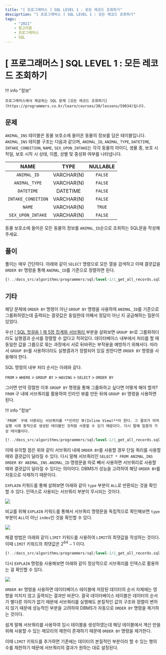 ```yaml
---
title: "[ 프로그래머스 ] SQL LEVEL 1 : 모든 레코드 조회하기"
desciprtion: "[ 프로그래머스 ] SQL LEVEL 1 : 모든 레코드 조회하기"
tags:
    - "2021"
    - 알고리즘
    - 프로그래머스
    - SQL
---
```


# [ 프로그래머스 ] SQL LEVEL 1 : 모든 레코드 조회하기

!!! info "정보"

    프로그래머스에서 제공하는 SQL 문제 [모든 레코드 조회하기](https://programmers.co.kr/learn/courses/30/lessons/59034)입니다.

## 문제

`ANIMAL_INS` 테이블은 동물 보호소에 들어온 동물의 정보를 담은 테이블입니다. `ANIMAL_INS` 테이블 구조는 다음과 같으며, `ANIMAL_ID`, `ANIMAL_TYPE`, `DATETIME`, `INTAKE_CONDITION`, `NAME`, `SEX_UPON_INTAKE`는 각각 동물의 아이디, 생물 종, 보호 시작일, 보호 시작 시 상태, 이름, 성별 및 중성화 여부를 나타냅니다.

|NAME|TYPE|NULLABLE|
|:-:|:--:|:-------:|
|`ANIMAL_ID`|VARCHAR(N)|`FALSE`|
|`ANIMAL_TYPE`|VARCHAR(N)|`FALSE`|
|`DATETIME`|DATETIME|`FALSE`|
|`INTAKE_CONDITION`|VARCHAR(N)|`FALSE`|
|`NAME`|VARCHAR(N)|`TRUE`|
|`SEX_UPON_INTAKE`|VARCHAR(N)|`FALSE`|

동물 보호소에 들어온 모든 동물의 정보를 `ANIMAL_ID`순으로 조회하는 SQL문을 작성해주세요.


## 풀이

풀이는 매우 간단하다. 아래와 같이 `SELECT` 명령으로 모든 열을 검색하고 이때 결괏값을 `ORDER BY` 명령을 통해 `ANIMAL_ID`를 기준으로 정렬하면 된다.

```sql
{!../docs_src/algorithms/programmers/sql/level-1/1_get_all_records.sql[ln:3]!}
```

## 기타

해당 문제에 `ORDER BY` 명령이 아닌 `GROUP BY` 명령을 사용하여 `ANIMAL_ID`를 기준으로 그룹화하였는데 출력되는 결괏값은 동일한데 어째서 정답이 아닌 지 궁금해하는 질문이 있었다.

우선 [[ SQL 첫걸음 ] 제 5장 집계와 서브쿼리 ](https://www.weekwith.me/devlog/database/sql-first-step/5-aggregation-and-subquery/#_2) 부분을 살펴보면 `GROUP BY`로 그룹화하더라도 실행결과 순서를 정렬할 수 없다고 적혀있다. 데이터베이스 내부에서 처리를 할 때 동일한 값을 그룹으로 묶는 과정에서 서로 뒤바뀌는 부작용을 예방하기 위해서다. 따라서 `GROUP BY`를 사용하더라도 실행결과가 정렬되어 있길 원한다면 `ORDER BY` 명령을 사용해야 한다.

SQL 명령의 내부 처리 순서는 아래와 같다.

`FROM` > `WHERE` > `GROUP BY` > `HAVING` > `SELECT` > `ORDER BY`

그러면 만약 정렬한 이후 `GROUP BY` 명령을 통해 그룹화하고 싶다면 어떻게 해야 할까? `FROM` 구 내에 서브쿼리를 활용하여 인라인 뷰를 만든 뒤에 `GROUP BY` 명령을 사용하면 된다.

!!! info "정보"

    `FROM` 구에 사용되는 서브쿼리를 **인라인 뷰(Inline View)**라 한다. 그 결과가 마치 실행 시에 동적으로 생성된 테이블인 것처럼 사용할 수 있기 때문이다. 다시 말해 일종의 가상 테이블이다.

```sql
{!../docs_src/algorithms/programmers/sql/level-1/1_get_all_records.sql[ln:6-12]!}
```

이때 유의할 점은 위와 같이 서브쿼리 내에 `ORDER BY`를 사용할 경우 단일 쿼리를 사용할 때와 결괏값이 달라질 수 있다. 다시 말해 서브쿼리인 `SELECT * FROM ANIMAL_INS ORDER BY ANIMAL_INS.ANIMAL_ID` 명령문을 따로 빼서 사용하면 서브쿼리로 사용할 때와 결괏값이 달라질 수 있다는 의미이다. DBMS가 성능을 고려하여 해당 `ORDER BY`를 자동으로 삭제하기 때문이다.

`EXPLAIN` 키워드를 통해 살펴보면 아래와 같이 `type` 부분이 `ALL`로 반환되는 것을 확인할 수 있다. 인덱스로 사용되는 서브쿼리 부분이 무시되는 것이다.

<img src="https://weekwith.me/images/algorithms/programmers/sql/level-1/1-get-all-records/1.png">

비교를 위해 `EXPLAIN` 키워드를 통해서 서브쿼리 명령문을 독립적으로 확인해보면 `type` 부분이 `ALL`이 아닌 `index`인 것을 확인할 수 있다.

<img src="https://weekwith.me/images/algorithms/programmers/sql/level-1/1-get-all-records/2.png">

해결 방법은 아래와 같이 `LIMIT` 키워드를 사용하여 `LIMIT`의 최댓값을 작성하는 것이다. 이때 `LIMIT` 키워드의 최댓값은 $2^{64} - 1$ 이다.

```sql hl_lines="20"
{!../docs_src/algorithms/programmers/sql/level-1/1_get_all_records.sql[ln:15-22]!}
```

다시 `EXPLAIN` 명령을 사용해보면 아래와 같이 정상적으로 서브쿼리를 인덱스로 활용하는 걸 확인할 수 있다.

<img src="https://weekwith.me/images/algorithms/programmers/sql/level-1/1-get-all-records/3.png">

`ORDER BY` 명령을 사용하면 데이터베이스 테이블에 저장된 데이터의 순서 자체에는 영향을 미치지 않고 출력되는 결과만 바꾼다. 결국 데이터베이스 테이블은 데이터의 순서가 별다른 의미가 없기 때문에 서브쿼리를 실행해도 본질적인 값의 구조와 정렬이 변하지 않기 때문에 성능적인 부분을 고려하여 DBMS가 자동으로 `ORDER BY` 명령을 제거하는 것이다.

쉽게 말해 서브쿼리를 사용하여 임시 테이블을 생성하였는데 해당 테이블에서 계산 만을 위해 사용할 수 있는 메모리의 제한이 존재하기 때문에 `ORDER BY` 명령을 제거한다.

이때 `LIMIT` 키워드를 추가하면 기존에는 데이터의 본질적인 부분이라 할 수 있는 행의 수를 제한하기 때문에 서브쿼리의 결과가 원하는 대로 설정된다.